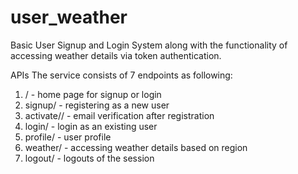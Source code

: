# user_weather
Basic User Signup and Login System along with the functionality of accessing weather details via token authentication.

APIs
The service consists of 7 endpoints as following:
1. / - home page for signup or login
2. signup/ - registering as a new user
3. activate/<uidb64>/<token> - email verification after registration
4. login/ - login as an existing user
5. profile/ - user profile
6. weather/ - accessing weather details based on region
7. logout/ - logouts of the session


